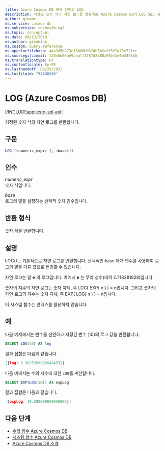 ```yaml
---
title: Azure Cosmos DB 쿼리 언어의 LOG
description: 지정된 숫자 식의 자연 로그를 반환하는 Azure Cosmos DB의 LOG SQL 시스템 함수에 대해 알아봅니다.
author: ginamr
ms.service: cosmos-db
ms.subservice: cosmosdb-sql
ms.topic: conceptual
ms.date: 09/13/2019
ms.author: girobins
ms.custom: query-reference
ms.openlocfilehash: 44a9d5b273e13886b0674b3b2e9f5f7a75e72fcc
ms.sourcegitcommit: f28ebb95ae9aaaff3f87d8388a09b41e0b3445b5
ms.translationtype: HT
ms.contentlocale: ko-KR
ms.lasthandoff: 03/29/2021
ms.locfileid: "93338580"
---
```

# <a name="log-azure-cosmos-db"></a>LOG (Azure Cosmos DB)
[!INCLUDE[appliesto-sql-api](includes/appliesto-sql-api.md)]

 지정된 숫자 식의 자연 로그를 반환합니다.  
  
## <a name="syntax"></a>구문
  
```sql
LOG (<numeric_expr> [, <base>])  
```  
  
## <a name="arguments"></a>인수
  
*numeric_expr*  
   숫자 식입니다.  
  
*base*  
   로그의 밑을 설정하는 선택적 숫자 인수입니다.  
  
## <a name="return-types"></a>반환 형식
  
  숫자 식을 반환합니다.  
  
## <a name="remarks"></a>설명
  
  LOG()는 기본적으로 자연 로그를 반환합니다. 선택적인 base 매개 변수를 사용하여 로그의 밑을 다른 값으로 변경할 수 있습니다.  
  
  자연 로그는 밑 **e** 의 로그입니다. 여기서 **e** 는 무리 상수(대략 2.718281828)입니다.  
  
  숫자의 지수의 자연 로그는 숫자 자체, 즉 LOG( EXP( n ) ) = n입니다. 그리고 숫자의 자연 로그의 지수는 숫자 자체, 즉 EXP( LOG( n ) ) = n입니다.

  이 시스템 함수는 인덱스를 활용하지 않습니다.
  
## <a name="examples"></a>예
  
  다음 예제에서는 변수를 선언하고 지정된 변수 (10)의 로그 값을 반환합니다.  
  
```sql
SELECT LOG(10) AS log  
```  
  
 결과 집합은 다음과 같습니다.  
  
```json
[{log: 2.3025850929940459}]  
```  
  
 다음 예에서는 수의 지수에 대한 `LOG`를 계산합니다.  
  
```sql
SELECT EXP(LOG(10)) AS expLog  
```  
  
 결과 집합은 다음과 같습니다.  
  
```json
[{expLog: 10.000000000000002}]  
```  

## <a name="next-steps"></a>다음 단계

- [수학 함수 Azure Cosmos DB](sql-query-mathematical-functions.md)
- [시스템 함수 Azure Cosmos DB](sql-query-system-functions.md)
- [Azure Cosmos DB 소개](introduction.md)
